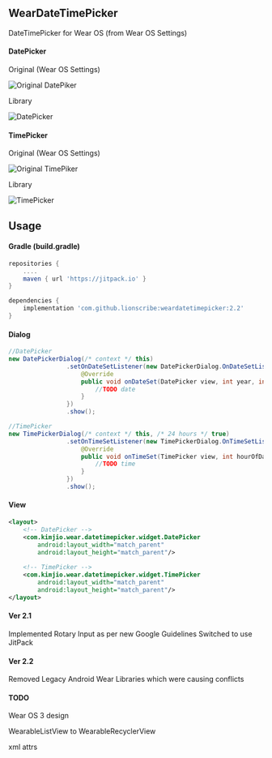 ## WearDateTimePicker
DateTimePicker for Wear OS (from Wear OS Settings)

#### DatePicker
Original (Wear OS Settings)

![Original DatePiker](image/date_picker_google.gif)

Library

![DatePicker](image/date_picker.gif)

#### TimePicker
Original (Wear OS Settings)

![Original TimePiker](image/time_picker_google.gif)

Library

![TimePicker](image/time_picker.gif)

## Usage

#### Gradle (build.gradle)
````groovy
repositories {
	....
	maven { url 'https://jitpack.io' }
}

dependencies {
    implementation 'com.github.lionscribe:weardatetimepicker:2.2'
}
````

#### Dialog
````java
//DatePicker
new DatePickerDialog(/* context */ this)
                .setOnDateSetListener(new DatePickerDialog.OnDateSetListener() {
                    @Override
                    public void onDateSet(DatePicker view, int year, int month, int dayOfMonth) {
                        //TODO date
                    }
                })
                .show();

//TimePicker
new TimePickerDialog(/* context */ this, /* 24 hours */ true)
                .setOnTimeSetListener(new TimePickerDialog.OnTimeSetListener() {
                    @Override
                    public void onTimeSet(TimePicker view, int hourOfDay, int minute) {
                        //TODO time
                    }
                })
                .show();
````

#### View
````xml
<layout>
    <!-- DatePicker -->
    <com.kimjio.wear.datetimepicker.widget.DatePicker
        android:layout_width="match_parent"
        android:layout_height="match_parent"/>
    
    <!-- TimePicker -->        
    <com.kimjio.wear.datetimepicker.widget.TimePicker
        android:layout_width="match_parent"
        android:layout_height="match_parent"/>
</layout>
````

#### Ver 2.1
Implemented Rotary Input as per new Google Guidelines
Switched to use JitPack

#### Ver 2.2
Removed Legacy Android Wear Libraries which were causing conflicts

#### TODO
Wear OS 3 design

WearableListView to WearableRecyclerView

xml attrs
